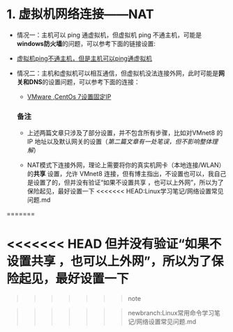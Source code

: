 # 1.	虚拟机网络连接——NAT

* 情况一：主机可以 ping 通虚拟机，但虚拟机 ping 不通主机，可能是**windows防火墙**的问题，可以参考下面的链接设置:
  
* [虚拟机ping不通主机，但是主机可以ping通虚拟机](https://blog.csdn.net/hskw444273663/article/details/81301470)
  
* 情况二：主机和虚拟机可以相互通信，但虚拟机没法连接外网，此时可能是**网关和DNS**的设置问题，可以参考下面的连接：

  * [VMware ,CentOs 7设置固定IP](https://blog.csdn.net/zsg88/article/details/75095229)

  ### 备注

  * 上述两篇文章只涉及了部分设置，并不包含所有步骤，比如对VMnet8 的 IP 地址以及默认网关的设置（*第二篇文章有一处笔误，但不影响整体理解*）

  * NAT模式下连接外网，理论上需要将你的真实机网卡（本地连接/WLAN）的**共享** 设置，允许 VMnet8 连接，但有博主指出，不设置也可以，我自己是设置了的，但并没有验证“如果不设置共享 ，也可以上外网”，所以为了保险起见，最好设置一下
<<<<<<< HEAD:Linux学习笔记/网络设置常见问题.md

  



=======

<<<<<<< HEAD
    但并没有验证“如果不设置共享 ，也可以上外网”，所以为了保险起见，最好设置一下
=======
  

>>>>>>> note


>>>>>>> newbranch:Linux常用命令学习笔记/网络设置常见问题.md

